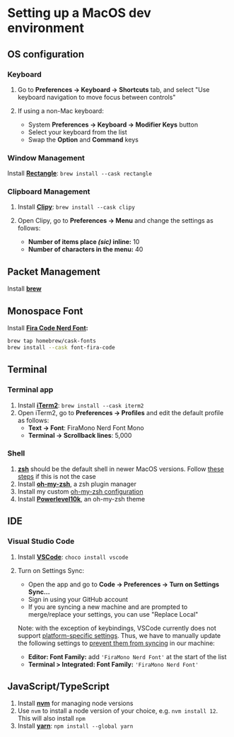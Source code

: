# Setting up a MacOS dev environment

## OS configuration

### Keyboard

1. Go to **Preferences -> Keyboard -> Shortcuts** tab, and select "Use keyboard navigation to move focus between controls"
2. If using a non-Mac keyboard:

   - System **Preferences -> Keyboard -> Modifier Keys** button
   - Select your keyboard from the list
   - Swap the **Option** and **Command** keys

### Window Management

Install **[Rectangle](https://rectangleapp.com/)**: `brew install --cask rectangle`

### Clipboard Management

1. Install **[Clipy](https://github.com/Clipy/Clipy)**: `brew install --cask clipy`
2. Open Clipy, go to **Preferences -> Menu** and change the settings as follows:

   - **Number of items place _(sic)_ inline:** 10
   - **Number of characters in the menu:** 40

## Packet Management

Install **[brew](https://brew.sh/)**

## Monospace Font

Install **[Fira Code Nerd Font](https://github.com/ryanoasis/nerd-fonts/tree/master/patched-fonts/FiraCode):**

```bash
brew tap homebrew/cask-fonts
brew install --cask font-fira-code
```

## Terminal

### Terminal app

1. Install **[iTerm2](https://iterm2.com/)**: `brew install --cask iterm2`
2. Open iTerm2, go to **Preferences -> Profiles** and edit the default profile as follows:
   - **Text → Font**: FiraMono Nerd Font Mono
   - **Terminal → Scrollback lines**: 5,000

### Shell

1. **[zsh](https://www.zsh.org/)** should be the default shell in newer MacOS versions. Follow [these steps]() if this is not the case
2. Install **[oh-my-zsh](https://github.com/ohmyzsh/ohmyzsh#basic-installation)**, a zsh plugin manager
3. Install my custom [oh-my-zsh configuration](https://github.com/kael89/ohmyzsh-config#setup)
4. Install **[Powerlevel10k](https://github.com/romkatv/powerlevel10k#oh-my-zsh)**, an oh-my-zsh theme

## IDE

### Visual Studio Code

1. Install **[VSCode](https://code.visualstudio.com/)**: `choco install vscode`
2. Turn on Settings Sync:

   - Open the app and go to **Code -> Preferences -> Turn on Settings Sync...**
   - Sign in using your GitHub account
   - If you are syncing a new machine and are prompted to merge/replace your settings, you can use "Replace Local"

   Note: with the exception of keybindings, VSCode currently does not support [platform-specific settings](https://github.com/microsoft/vscode/issues/5595). Thus, we have to manually update the following settings to [prevent them from syncing](https://code.visualstudio.com/docs/editor/settings-sync#_configuring-synced-data) in our machine:

   - **Editor: Font Family:** add `'FiraMono Nerd Font'` at the start of the list
   - **Terminal > Integrated: Font Family:** `'FiraMono Nerd Font'`

## JavaScript/TypeScript

1. Install **[nvm](https://github.com/nvm-sh/nvm#installing-and-updating)** for managing node versions
2. Use `nvm` to install a node version of your choice, e.g. `nvm install 12`. This will also install `npm`
3. Install **[yarn](https://classic.yarnpkg.com/lang/en/docs/install/#mac-stable)**: `npm install --global yarn`
